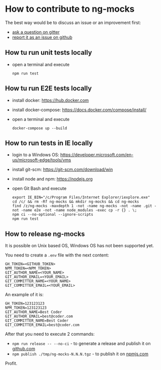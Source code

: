 # How to contribute to ng-mocks

The best way would be to discuss an issue or an improvement first:

- [ask a question on gitter](https://gitter.im/ng-mocks/community)
- [report it as an issue on github](https://github.com/ike18t/ng-mocks/issues/new)

## How tu run unit tests locally

- open a terminal and execute

  ```shell
  npm run test
  ```

## How tu run E2E tests locally

- install docker: https://hub.docker.com
- install docker-compose: https://docs.docker.com/compose/install/
- open a terminal and execute

  ```shell
  docker-compose up --build
  ```

## How to run tests in IE locally

- login to a Windows OS: https://developer.microsoft.com/en-us/microsoft-edge/tools/vms
- install git-scm: https://git-scm.com/download/win
- install node and npm: https://nodejs.org
- open Git Bash and execute

  ```shell
  export IE_BIN="/c/Program Files/Internet Explorer/iexplore.exe"
  cd /c/ && rm -Rf ng-mocks && mkdir ng-mocks && cd ng-mocks
  find /z/ng-mocks -maxdepth 1 -not -name ng-mocks -not -name .git -not -name e2e -not -name node_modules -exec cp -r {} . \;
  npm ci --no-optional --ignore-scripts
  npm run test
  ```

## How to release ng-mocks

It is possible on Unix based OS, Windows OS has not been supported yet.

You need to create a `.env` file with the next content:

```dotenv
GH_TOKEN=<GITHUB_TOKEN>
NPM_TOKEN=<NPM_TOKEN>
GIT_AUTHOR_NAME=<YOUR_NAME>
GIT_AUTHOR_EMAIL=<YOUR_EMAIL>
GIT_COMMITTER_NAME=<YOUR_NAME>
GIT_COMMITTER_EMAIL=<YOUR_EMAIL>
```

An example of it is:

```dotenv
GH_TOKEN=123123123
NPM_TOKEN=123123123
GIT_AUTHOR_NAME=Best Coder
GIT_AUTHOR_EMAIL=best@coder.com
GIT_COMMITTER_NAME=Best Coder
GIT_COMMITTER_EMAIL=best@coder.com
```

After that you need to execute 2 commands:

- `npm run release -- --no-ci` - to generate a release and publish it on [github.com](https://github.com/ike18t/ng-mocks/releases)
- `npm publish ./tmp/ng-mocks-N.N.N.tgz` - to publish it on [npmjs.com](https://www.npmjs.com/package/ng-mocks)

Profit.
